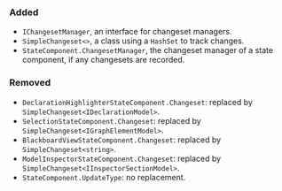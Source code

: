 ### Added

- `IChangesetManager`, an interface for changeset managers.
- `SimpleChangeset<>`, a class using a `HashSet` to track changes.
- `StateComponent.ChangesetManager`, the changeset manager of a state component, if any changesets are recorded.

### Removed

- `DeclarationHighlighterStateComponent.Changeset`: replaced by `SimpleChangeset<IDeclarationModel>`.
- `SelectionStateComponent.Changeset`: replaced by `SimpleChangeset<IGraphElementModel>`.
- `BlackboardViewStateComponent.Changeset`: replaced by `SimpleChangeset<string>`.
- `ModelInspectorStateComponent.Changeset`: replaced by `SimpleChangeset<IInspectorSectionModel>`.
- `StateComponent.UpdateType`: no replacement.
